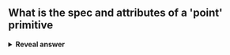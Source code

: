## What is the spec and attributes of a 'point' primitive
<details>
<summary><b>Reveal answer</b></summary>
Specification:<br><ul><li>(x,y) cordinates of the point</li></ul><br>Attributes:<br><ul><li>linewidth</li><li>colour</li><li>symbol</li></ul>
</details>
